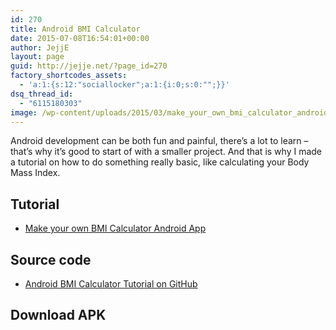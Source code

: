 ```yaml
---
id: 270
title: Android BMI Calculator
date: 2015-07-08T16:54:01+00:00
author: JejjE
layout: page
guid: http://jejje.net/?page_id=270
factory_shortcodes_assets:
  - 'a:1:{s:12:"sociallocker";a:1:{i:0;s:0:"";}}'
dsq_thread_id:
  - "6115180303"
image: /wp-content/uploads/2015/03/make_your_own_bmi_calculator_android_app.png
---
```

Android development can be both fun and painful, there&#8217;s a lot to learn &#8211; that&#8217;s why it&#8217;s good to start of with a smaller project. And that is why I made a tutorial on how to do something really basic, like calculating your Body Mass Index.

## Tutorial

  * <a href="http://jejje.net/make-your-own-bmi-calculator-android-app/" target="_blank">Make your own BMI Calculator Android App</a>

## Source code

  * <a href="https://github.com/jejje/android-bmi-calculator-tutorial" target="_blank" rel="nofollow">Android BMI Calculator Tutorial on GitHub</a>

## Download APK

<div class="onp-locker-call" style="display: none;" data-lock-id="onpLock259146">
  <p>
    Download the APK file for <a href="http://jejje.net/dl/BMI_Calculator_Tutorial.apk">BMI Calculator</a>, remember you&#8217;ll have to accept to install apps since I do not have a valid Android Developer Certificate
  </p>
</div>

<div style="font-size:0px;height:0px;line-height:0px;margin:0;padding:0;clear:both">
</div>